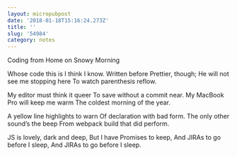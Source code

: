 ```yaml
---
layout: micropubpost
date: '2018-01-18T15:16:24.273Z'
title: ''
slug: '54984'
category: notes
---
```

Coding from Home on Snowy Morning

Whose code this is I think I know.
Written before Prettier, though;
He will not see me stopping here
To watch parenthesis reflow.

My editor must think it queer
To save without a commit near.
My MacBook Pro will keep me warm
The coldest morning of the year.

A yellow line highlights to warn
Of declaration with bad form.
The only other sound’s the beep
From webpack build that did perform.

JS is lovely, dark and deep,
But I have Promises to keep,
And JIRAs to go before I sleep,
And JIRAs to go before I sleep.
